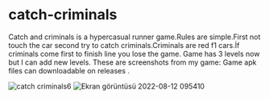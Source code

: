 # catch-criminals
Catch and criminals is a hypercasual runner game.Rules are simple.First not touch the car second try to catch criminals.Criminals are red f1 cars.İf criminals come first to finish line you lose the game.
Game has 3 levels now but I can add new levels.
These are screenshots from my game:
Game apk files can downloadable on releases .

![catch criminals6](https://user-images.githubusercontent.com/72476432/184245842-3b254a7b-2b97-4200-8f06-7ff3ad8037d1.jpeg)
![Ekran görüntüsü 2022-08-12 095410](https://user-images.githubusercontent.com/72476432/184330959-2911e760-e3a8-4fca-a47a-5c7ec46f983c.png)


